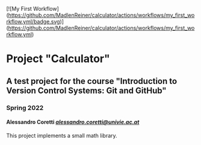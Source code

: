 [![My First Workflow]
(https://github.com/MadlenReiner/calculator/actions/workflows/my_first_workflow.yml/badge.svg)]
(https://github.com/MadlenReiner/calculator/actions/workflows/my_first_workflow.yml)

# Project "Calculator"

## A test project for the course "Introduction to Version Control Systems: Git and GitHub"

### Spring 2022

#### Alessandro Coretti *<alessandro.coretti@univie.ac.at>*

This project implements a small math library.
